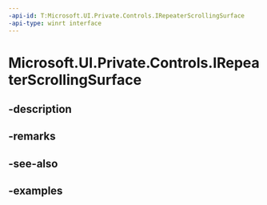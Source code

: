 ```yaml
---
-api-id: T:Microsoft.UI.Private.Controls.IRepeaterScrollingSurface
-api-type: winrt interface
---
```


# Microsoft.UI.Private.Controls.IRepeaterScrollingSurface

<!--
public interface IRepeaterScrollingSurface
-->


## -description

## -remarks

## -see-also

## -examples


